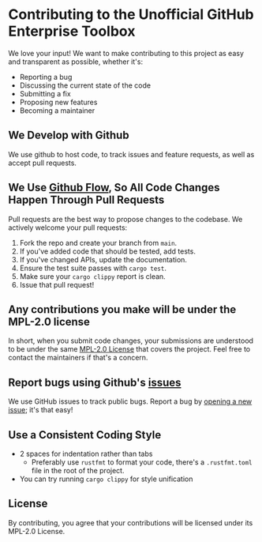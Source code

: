 # Contributing to the Unofficial GitHub Enterprise Toolbox

We love your input! We want to make contributing to this project as easy and transparent as possible, whether it's:

- Reporting a bug
- Discussing the current state of the code
- Submitting a fix
- Proposing new features
- Becoming a maintainer

## We Develop with Github

We use github to host code, to track issues and feature requests, as well as accept pull requests.

## We Use [Github Flow](https://guides.github.com/introduction/flow/index.html), So All Code Changes Happen Through Pull Requests

Pull requests are the best way to propose changes to the codebase. We actively welcome your pull requests:

1. Fork the repo and create your branch from `main`.
2. If you've added code that should be tested, add tests.
3. If you've changed APIs, update the documentation.
4. Ensure the test suite passes with `cargo test`.
5. Make sure your `cargo clippy` report is clean.
6. Issue that pull request!

## Any contributions you make will be under the MPL-2.0 license

In short, when you submit code changes, your submissions are understood to be under the same [MPL-2.0 License](http://choosealicense.com/licenses/mpl-2.0/) that covers the project. Feel free to contact the maintainers if that's a concern.

## Report bugs using Github's [issues](https://github.com/manchicken/gh-enterprise-tools/issues)

We use GitHub issues to track public bugs. Report a bug by [opening a new issue](https://github.com/manchicken/gh-enterprise-tools/issues/new); it's that easy!

## Use a Consistent Coding Style

- 2 spaces for indentation rather than tabs
  - Preferably use `rustfmt` to format your code, there's a `.rustfmt.toml` file in the root of the project.
- You can try running `cargo clippy` for style unification

## License

By contributing, you agree that your contributions will be licensed under its MPL-2.0 License.
